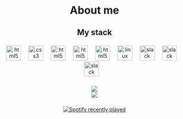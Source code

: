 <h1 align="center">About me</h1>

###

<p align="left"></p>

###

<h2 align="center">My stack</h2>

###

<div align="center">
  <img src="https://cdn.jsdelivr.net/gh/devicons/devicon/icons/html5/html5-original.svg" height="40" alt="html5 logo" />
  <img width="12" />
  <img src="https://cdn.jsdelivr.net/gh/devicons/devicon/icons/css3/css3-original.svg" height="40" alt="css3 logo"  />
  <img width="12" />
  <img src="https://cdn.jsdelivr.net/gh/devicons/devicon/icons/javascript/javascript-original.svg" height="40" alt="html5 logo" />
  <img width="12" />
  <img src="https://cdn.jsdelivr.net/gh/devicons/devicon/icons/java/java-original.svg" height="40" alt="html5 logo" />
  <img width="12" />
  <img src="https://cdn.jsdelivr.net/gh/devicons/devicon/icons/git/git-plain.svg" height="40" alt="html5 logo" />
  <img width="12" />
  <img src="https://cdn.jsdelivr.net/gh/devicons/devicon/icons/linux/linux-original.svg" height="40" alt="linux logo"  />
  <img width="12" />
  <img src="https://cdn.jsdelivr.net/gh/devicons/devicon/icons/intellij/intellij-original.svg" height="40" alt="slack logo"  />
  <img width="12" />
  <img src="https://www.hubspot.com/hubfs/HubSpot_Logos/HubSpot-Inversed-Favicon.png" height="40" alt="slack logo"  />
  <img width="12" />
  <img src="https://cdn.jsdelivr.net/gh/devicons/devicon/icons/slack/slack-original.svg" height="40" alt="slack logo"  />
  <img width="12" />
</div>

###

###

<div align="center">
  <a href="https://github-readme-stats.vercel.app/api?username=hide-afk&theme=transparent&hide_border=false&include_all_commits=false&count_private=true">
    <img src="https://github-readme-stats.vercel.app/api?username=hide-afk&theme=transparent&hide_border=false&include_all_commits=false&count_private=true"/>
  </a>
</div>

<div align="center">
  <a href="https://github-readme-stats.vercel.app/api/top-langs/?username=hide-afk&theme=transparent&hide_border=false&include_all_commits=false&count_private=true&layout=compact">
    <img src="https://github-readme-stats.vercel.app/api/top-langs/?username=hide-afk&theme=transparent&hide_border=false&include_all_commits=false&count_private=true&layout=compact"/>
  </a>
</div>

###

<p align="left"></p>

###

<div align="center">
  <a href="https://open.spotify.com/user/677rz8viyf7cce74g0su30tat">
    <img src="https://spotify-recently-played-readme.vercel.app/api?user=677rz8viyf7cce74g0su30tat&count=5" alt="Spotify recently played"  />
  </a>
</div>

###

